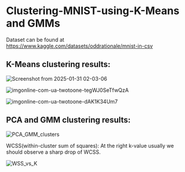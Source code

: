 # Clustering-MNIST-using-K-Means and GMMs
Dataset can be found at https://www.kaggle.com/datasets/oddrationale/mnist-in-csv

## K-Means clustering results:

![Screenshot from 2025-01-31 02-03-06](https://github.com/user-attachments/assets/ea9525ea-47d0-4b95-9c48-3b2abbb451a3)

![imgonline-com-ua-twotoone-tegWJ0SeTfwQzA](https://github.com/user-attachments/assets/dc565d89-a904-4149-871b-5557b1e91237)

![imgonline-com-ua-twotoone-dAK1K34Um7](https://github.com/user-attachments/assets/2dce69cd-bd14-46ff-a5b6-12955753a8d9)

## PCA and GMM clustering results:

![PCA_GMM_clusters](https://github.com/user-attachments/assets/409a11e3-d3e3-44c8-9df0-4475c56eac3c)

WCSS(within-cluster sum of squares): At the right k-value usually we should observe
a sharp drop of WCSS.

![WSS_vs_K](https://github.com/user-attachments/assets/3ae224d6-ebfb-4067-a6a8-abb691c03243)
